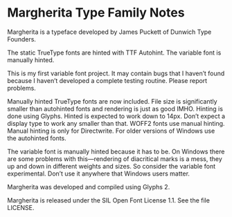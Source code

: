# Margherita Type Family Notes

Margherita is a typeface developed by James Puckett of Dunwich Type Founders.

The static TrueType fonts are hinted with TTF Autohint. The variable font is manually hinted.

This is my first variable font project. It may contain bugs that I haven’t found because I haven’t developed a complete testing routine. Please report problems. 

Manually hinted TrueType fonts are now included. File size is significantly smaller than autohinted fonts and rendering is just as good IMHO. Hinting is done using Glyphs. Hinted is expected to work down to 14px. Don’t expect a display type to work any smaller than that. WOFF2 fonts use manual hinting. Manual hinting is only for Directwrite. For older versions of Windows use the autohinted fonts.

The variable font is manually hinted because it has to be. On Windows there are some problems with this—rendering of diacritical marks is a mess, they up and down in different weights and sizes.  So consider the variable font experimental. Don’t use it anywhere that Windows users matter.

Margherita was developed and compiled using Glyphs 2.

Margherita is released under the SIL Open Font License 1.1. See the file LICENSE.
